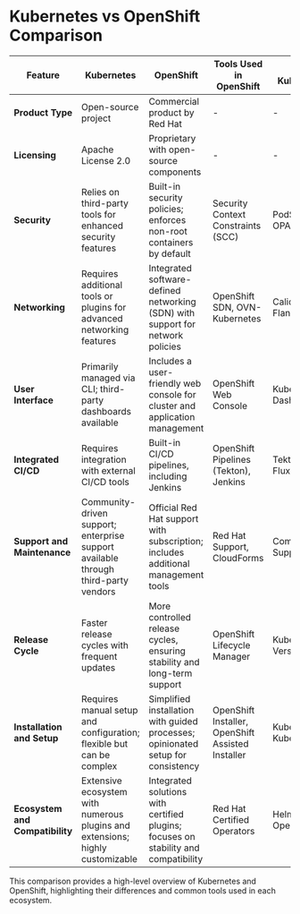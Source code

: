 

# Kubernetes vs OpenShift Comparison

| Feature                 | Kubernetes | OpenShift | Tools Used in OpenShift | Common Kubernetes Tools |
|-------------------------|------------|------------|--------------------------|--------------------------|
| **Product Type**       | Open-source project | Commercial product by Red Hat | - | - |
| **Licensing**          | Apache License 2.0 | Proprietary with open-source components | - | - |
| **Security**           | Relies on third-party tools for enhanced security features | Built-in security policies; enforces non-root containers by default | Security Context Constraints (SCC) | PodSecurityPolicies, OPA/Gatekeeper |
| **Networking**         | Requires additional tools or plugins for advanced networking features | Integrated software-defined networking (SDN) with support for network policies | OpenShift SDN, OVN-Kubernetes | Calico, Cilium, Flannel |
| **User Interface**     | Primarily managed via CLI; third-party dashboards available | Includes a user-friendly web console for cluster and application management | OpenShift Web Console | Kubernetes Dashboard |
| **Integrated CI/CD**   | Requires integration with external CI/CD tools | Built-in CI/CD pipelines, including Jenkins | OpenShift Pipelines (Tekton), Jenkins | Tekton, ArgoCD, FluxCD |
| **Support and Maintenance** | Community-driven support; enterprise support available through third-party vendors | Official Red Hat support with subscription; includes additional management tools | Red Hat Support, CloudForms | Community Support, Rancher |
| **Release Cycle**      | Faster release cycles with frequent updates | More controlled release cycles, ensuring stability and long-term support | OpenShift Lifecycle Manager | Kubernetes Versioning |
| **Installation and Setup** | Requires manual setup and configuration; flexible but can be complex | Simplified installation with guided processes; opinionated setup for consistency | OpenShift Installer, OpenShift Assisted Installer | Kubeadm, Kubespray, K3s |
| **Ecosystem and Compatibility** | Extensive ecosystem with numerous plugins and extensions; highly customizable | Integrated solutions with certified plugins; focuses on stability and compatibility | Red Hat Certified Operators | Helm, Custom Operators |

This comparison provides a high-level overview of Kubernetes and OpenShift, highlighting their differences and common tools used in each ecosystem.
